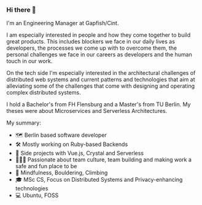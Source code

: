 ### Hi there 👋

I'm an Engineering Manager at Gapfish/Cint.

I am especially interested in people and how they come together to build great products. This includes blockers we face in our daily lives as developers, the processes we come up with to overcome them, the personal challenges we face in our careers as developers and the human touch in our work.

On the tech side I'm especially interested in the architectural challenges of distributed web systems and current patterns and technologies that aim at alleviating some of the challenges that come with designing and operating complex distributed systems.

I hold a Bachelor's from FH Flensburg and a Master's from TU Berlin. My theses were about Microservices and Serverless Architectures.

My summary:
- 🗺️ Berlin based software developer
- 🛠 Mostly working on Ruby-based Backends
- 🌱 Side projects with Vue.js, Crystal and Serverless
- 🧑‍🤝‍🧑 Passionate about team culture, team building and making work a safe and fun place to be
- 🧘 Mindfulness, Bouldering, Climbing
- 🎓 MSc CS, Focus on Distributed Systems and Privacy-enhancing technologies
- 💻 Ubuntu, FOSS
